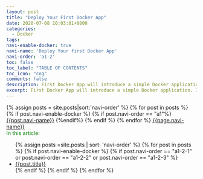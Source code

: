 ```yaml
---
layout: post
title: "Deploy Your First Docker App"
date: 2020-07-08 10:03:01+0800
categories:
  - Docker
tags:
navi-enable-docker: true
navi-name: 'Deploy Your first Docker App'
navi-order: 'a1-2'
toc: false
toc_label: "TABLE OF CONTENTS"
toc_icon: "cog"
comments: false
description: First Docker App will introduce a simple Docker application. I will explain how to build and manage your image, container, and apps. and how to share your app on Docker Hub.
excerpt: First Docker App will introduce a simple Docker application. I will explain how to build and manage your image, container, and apps. and how to share your image on Docker Hub.
---
```

<!--navigation bar-->
<div class='navi-link-container'>
  {% assign posts = site.posts|sort:'navi-order' %}
  {% for post in posts %}
    {% if post.navi-enable-docker %}
        {% if post.navi-order == "a1"%}
            <a href="{{ site.baseurl }}{{ post.url }}" class='navi-link'>{{post.navi-name}}</a>
        {%endif%}
    {% endif %}
  {% endfor %}
<a class='navi-link' href="">{{page.navi-name}}</a>
</div>
<!--navigation bar-->

<!--items-->
<div>
<span style="color: green;">In this article:</span>
<ul>
  {% assign posts =site.posts | sort: 'navi-order' %}
  {% for post in posts %}
    {% if post.navi-enable-docker %}
      {% if post.navi-order == "a1-2-1" or
            post.navi-order == "a1-2-2" or 
            post.navi-order == "a1-2-3" 
       %}
                <li><a href="{{ site.baseurl }}{{ post.url }}" class="item-link">{{post.title}}</a></li>
      {% endif %}
    {% endif %}
  {% endfor %}
</ul>
</div>
<!--items-->